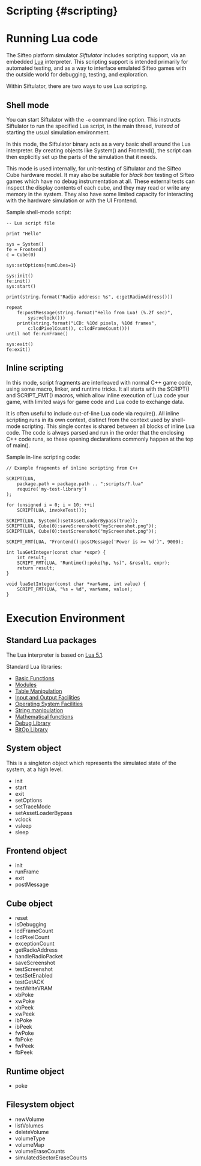 
Scripting   {#scripting}
=======

# Running Lua code

The Sifteo platform simulator _Siftulator_ includes scripting support, via an embedded [Lua](http://www.lua.org/) interpreter. This scripting support is intended primarily for automated testing, and as a way to interface emulated Sifteo games with the outside world for debugging, testing, and exploration.

Within Siftulator, there are two ways to use Lua scripting.

## Shell mode

You can start Siftulator with the `-e` command line option. This instructs Siftulator to run the specified Lua script, in the main thread, _instead_ of starting the usual simulation environment.

In this mode, the Siftulator binary acts as a very basic shell around the
Lua interpreter. By creating objects like System() and Frontend(), the script
can then explicitly set up the parts of the simulation that it needs.

This mode is used internally, for unit-testing of Siftulator and the Sifteo Cube hardware model. It may also be suitable for _black box_ testing of Sifteo games which have no debug instrumentation at all. These external tests can
inspect the display contents of each cube, and they may read or write any memory in the system. They also have some limited capacity for interacting with the hardware simulation or with the UI Frontend.

Sample shell-mode script:

    -- Lua script file

    print "Hello"

    sys = System()
    fe = Frontend()
    c = Cube(0)

    sys:setOptions{numCubes=1}

    sys:init()
    fe:init()
    sys:start()

    print(string.format("Radio address: %s", c:getRadioAddress()))

    repeat
        fe:postMessage(string.format("Hello from Lua! (%.2f sec)",          
            sys:vclock()))
        print(string.format("LCD: %10d pixels, %10d frames",
            c:lcdPixelCount(), c:lcdFrameCount()))
    until not fe:runFrame()

    sys:exit()
    fe:exit()

## Inline scripting

In this mode, script fragments are interleaved with normal C++ game code, using some macro, linker, and runtime tricks. It all starts with the SCRIPT()
and SCRIPT_FMT() macros, which allow inline execution of Lua code your game, with limited ways for game code and Lua code to exchange data.

It is often useful to include out-of-line Lua code via require(). All inline
scripting runs in its own context, distinct from the context used by shell-mode scripting. This single contex is shared between all blocks
of inline Lua code. The code is always parsed and run in the order that the
enclosing C++ code runs, so these opening declarations commonly happen at the
top of main().

Sample in-line scripting code:

    // Example fragments of inline scripting from C++

    SCRIPT(LUA,
        package.path = package.path .. ";scripts/?.lua"
        require('my-test-library')
    );

    for (unsigned i = 0; i < 10; ++i)
        SCRIPT(LUA, invokeTest());

    SCRIPT(LUA, System():setAssetLoaderBypass(true));
    SCRIPT(LUA, Cube(0):saveScreenshot("myScreenshot.png"));
    SCRIPT(LUA, Cube(0):testScreenshot("myScreenshot.png"));

    SCRIPT_FMT(LUA, "Frontend():postMessage('Power is >= %d')", 9000);

    int luaGetInteger(const char *expr) {
        int result;
        SCRIPT_FMT(LUA, "Runtime():poke(%p, %s)", &result, expr);
        return result;
    }
 
    void luaSetInteger(const char *varName, int value) {
        SCRIPT_FMT(LUA, "%s = %d", varName, value);
    }

# Execution Environment

## Standard Lua packages

The Lua interpreter is based on [Lua 5.1](http://www.lua.org/manual/5.1/). 

Standard Lua libraries:

- [Basic Functions](http://www.lua.org/manual/5.1/manual.html#5.1)
- [Modules](http://www.lua.org/manual/5.1/manual.html#5.3)
- [Table Manipulation](http://www.lua.org/manual/5.1/manual.html#5.5)
- [Input and Output Facilities](http://www.lua.org/manual/5.1/manual.html#5.7)
- [Operating System Facilities](http://www.lua.org/manual/5.1/manual.html#5.8)
- [String manipulation](http://www.lua.org/manual/5.1/manual.html#5.4)
- [Mathematical functions](http://www.lua.org/manual/5.1/manual.html#5.6)
- [Debug Library](http://www.lua.org/manual/5.1/manual.html#5.9)
- [BitOp Library](http://bitop.luajit.org/api.html)

## System object

This is a singleton object which represents the simulated state of the system, at a high level.

- init
- start
- exit
- setOptions
- setTraceMode
- setAssetLoaderBypass
- vclock
- vsleep
- sleep

## Frontend object

- init
- runFrame
- exit
- postMessage

## Cube object

- reset
- isDebugging
- lcdFrameCount
- lcdPixelCount
- exceptionCount
- getRadioAddress
- handleRadioPacket
- saveScreenshot
- testScreenshot
- testSetEnabled
- testGetACK
- testWriteVRAM
- xbPoke
- xwPoke
- xbPeek
- xwPeek
- ibPoke
- ibPeek
- fwPoke
- fbPoke
- fwPeek
- fbPeek

## Runtime object

- poke

## Filesystem object

- newVolume
- listVolumes
- deleteVolume
- volumeType
- volumeMap
- volumeEraseCounts
- simulatedSectorEraseCounts
